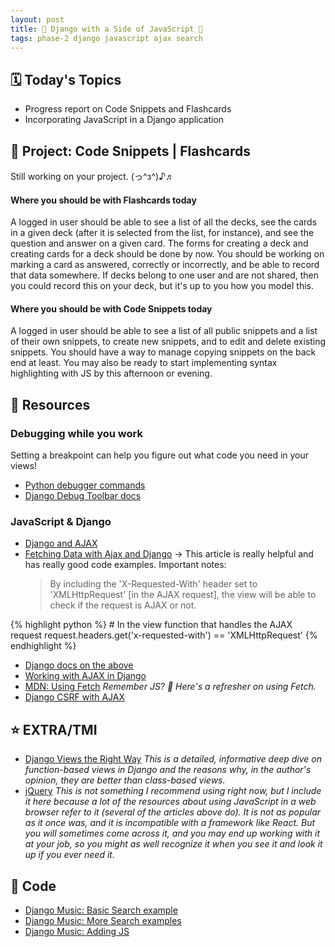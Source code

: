 ```yaml
---
layout: post
title: 🍔 Django with a Side of JavaScript 🍟
tags: phase-2 django javascript ajax search
---
```


## 🗓️ Today's Topics

- Progress report on Code Snippets and Flashcards
- Incorporating JavaScript in a Django application

## 🎯 Project: Code Snippets | Flashcards

Still working on your project. (っ^з^)♪♬

#### Where you should be with Flashcards today

A logged in user should be able to see a list of all the decks, see the cards in a given deck (after it is selected from the list, for instance), and see the question and answer on a given card. The forms for creating a deck and creating cards for a deck should be done by now. You should be working on marking a card as answered, correctly or incorrectly, and be able to record that data somewhere. If decks belong to one user and are not shared, then you could record this on your deck, but it's up to you how you model this.

#### Where you should be with Code Snippets today

A logged in user should be able to see a list of all public snippets and a list of their own snippets, to create new snippets, and to edit and delete existing snippets. You should have a way to manage copying snippets on the back end at least. You may also be ready to start implementing syntax highlighting with JS by this afternoon or evening.

## 🔖 Resources

### Debugging while you work

Setting a breakpoint can help you figure out what code you need in your views!

- [Python debugger commands](https://docs.python.org/3/library/pdb.html?highlight=debugger#debugger-commands)
- [Django Debug Toolbar docs](https://django-debug-toolbar.readthedocs.io/en/latest/)

### JavaScript & Django

- [Django and AJAX](https://realpython.com/django-and-ajax-form-submissions/)
- [Fetching Data with Ajax and Django](https://www.brennantymrak.com/articles/fetching-data-with-ajax-and-django.html) -> This article is really helpful and has really good code examples. Important notes:
  > By including the 'X-Requested-With' header set to 'XMLHttpRequest' [in the AJAX request], the view will be able to check if the request is AJAX or not.

{% highlight python %}
    # In the view function that handles the AJAX request
    request.headers.get('x-requested-with') == 'XMLHttpRequest'
{% endhighlight %}

- [Django docs on the above](https://docs.djangoproject.com/en/3.2/ref/request-response/#django.http.HttpRequest.is_ajax)
- [Working with AJAX in Django](https://testdriven.io/blog/django-ajax-xhr/)
- [MDN: Using Fetch](https://developer.mozilla.org/en-US/docs/Web/API/Fetch_API/Using_Fetch) _Remember JS? 🥴 Here's a refresher on using Fetch._
- [Django CSRF with AJAX](https://docs.djangoproject.com/en/3.2/ref/csrf/#ajax)

## ⭐ EXTRA/TMI

- [Django Views the Right Way](https://spookylukey.github.io/django-views-the-right-way/the-pattern.html) _This is a detailed, informative deep dive on function-based views in Django and the reasons why, in the author's opinion, they are better than class-based views._
- [jQuery](https://jquery.com/) _This is not something I recommend using right now, but I include it here because a lot of the resources about using JavaScript in a web browser refer to it (several of the articles above do). It is not as popular as it once was, and it is incompatible with a framework like React. But you will sometimes come across it, and you may end up working with it at your job, so you might as well recognize it when you see it and look it up if you ever need it._

## 🦉 Code

- [Django Music: Basic Search example](https://github.com/Momentum-Team-10/example-django-music/commit/abc285ae36e0cf6a3e64ea5df88fa73ff7d3d6b6)
- [Django Music: More Search examples](https://github.com/Momentum-Team-10/example-django-music/commit/4a5c94feb3c9fb7231bf8e8e866fd1af9f17848f)
- [Django Music: Adding JS]()
